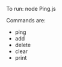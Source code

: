 To run: node Ping.js

Commands are:

- ping <url> <mime-type> <method>
- add <name> <value>
- delete
- clear
- print
